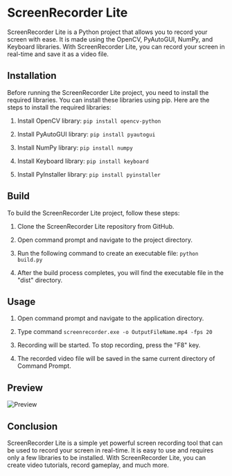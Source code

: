 # ScreenRecorder Lite

ScreenRecorder Lite is a Python project that allows you to record your screen with ease. It is made using the OpenCV, PyAutoGUI, NumPy, and Keyboard libraries. With ScreenRecorder Lite, you can record your screen in real-time and save it as a video file.

## Installation

Before running the ScreenRecorder Lite project, you need to install the required libraries. You can install these libraries using pip. Here are the steps to install the required libraries:

1. Install OpenCV library: `pip install opencv-python`

2. Install PyAutoGUI library: `pip install pyautogui`

3. Install NumPy library: `pip install numpy`

4. Install Keyboard library: `pip install keyboard`

5. Install PyInstaller library: `pip install pyinstaller`

## Build

To build the ScreenRecorder Lite project, follow these steps:

1. Clone the ScreenRecorder Lite repository from GitHub.

2. Open command prompt and navigate to the project directory.

3. Run the following command to create an executable file: `python build.py`

4. After the build process completes, you will find the executable file in the "dist" directory.

## Usage

1. Open command prompt and navigate to the application directory.

2. Type command `screenrecorder.exe -o OutputFileName.mp4 -fps 20`

3. Recording will be started. To stop recording, press the "F8" key.

4. The recorded video file will be saved in the same current directory of Command Prompt.

## Preview
![Preview](https://user-images.githubusercontent.com/93572817/234247864-c8ead584-cee1-43bf-a904-09f5be53e26d.png)

## Conclusion

ScreenRecorder Lite is a simple yet powerful screen recording tool that can be used to record your screen in real-time. It is easy to use and requires only a few libraries to be installed. With ScreenRecorder Lite, you can create video tutorials, record gameplay, and much more.
